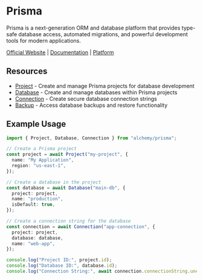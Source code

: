 # Prisma

Prisma is a next-generation ORM and database platform that provides type-safe database access, automated migrations, and powerful development tools for modern applications.

[Official Website](https://prisma.io) | [Documentation](https://docs.prisma.io) | [Platform](https://cloud.prisma.io)

## Resources

- [Project](./project.md) - Create and manage Prisma projects for database development
- [Database](./database.md) - Create and manage databases within Prisma projects
- [Connection](./connection.md) - Create secure database connection strings
- [Backup](./backup.md) - Access database backups and restore functionality

## Example Usage

```ts
import { Project, Database, Connection } from "alchemy/prisma";

// Create a Prisma project
const project = await Project("my-project", {
  name: "My Application",
  region: "us-east-1",
});

// Create a database in the project
const database = await Database("main-db", {
  project: project,
  name: "production",
  isDefault: true,
});

// Create a connection string for the database
const connection = await Connection("app-connection", {
  project: project,
  database: database,
  name: "web-app",
});

console.log("Project ID:", project.id);
console.log("Database ID:", database.id);
console.log("Connection String:", await connection.connectionString.unencrypted);
```